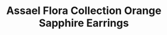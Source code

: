 ---
title: Assael Flora Collection Orange Sapphire Earrings
description: |
  Abstracted, dimensional Pave petals fan towards a perfect Akoya Pearl center in these striking statement earrings.
specs: |
  8.10 mm Akoya Cultured Pearls with 10.67 carats of Orange Sapphires, set in 18K Yellow Gold and Titanium.
images:
  - image_path: /uploads/assael-flora-collection-orange-sapphire-earrings.png
_category:
order: 1
categories:
  - earrings
---